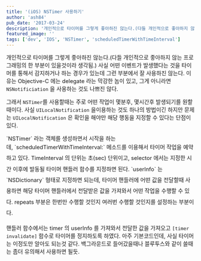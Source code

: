 ```yaml
---
title: '(iOS) NSTimer 사용하기'
author: 'ash84'
pub_date: '2017-03-24'
description: '개인적으로 타이머를 그렇게 좋아하진 않는다.(다들 개인적으로 좋아하지 않는 프로그래밍의 한 부분이 있을것이라 생각됨.) 사실 어떤 이벤트가 발생했다는 것을 타이머를 통해서 감지하거나 하는 경우가 있는데 그런 부분에서 잘 사용하진 않는다. 이유는 Objective-C 에는 delegate 라는 막강한 놈이 있고, 그게 아니라면 `NSNotificiation` 을 사용하는 것도 나쁘진 않다.'
featured_image: ''
tags: ['dev', 'IOS', 'NSTimer', 'scheduledTimerWithTimeInterval']
---
```



<span style="font-size: 11pt;">개인적으로 타이머를 그렇게 좋아하진 않는다.(다들 개인적으로 좋아하지 않는 프로그래밍의 한 부분이 있을것이라 생각됨.) 사실 어떤 이벤트가 발생했다는 것을 타이머를 통해서 감지하거나 하는 경우가 있는데 그런 부분에서 잘 사용하진 않는다. 이유는 Objective-C 에는 delegate 라는 막강한 놈이 있고, 그게 아니라면 `NSNotificiation` 을 사용하는 것도 나쁘진 않다. </span>

<span style="font-size: 11pt;">  
</span>

<span style="font-size: 11pt;">그래서 `NSTimer`를 사용할때는 주로 어떤 작업이 몇분후, 몇시간후 발생되기를 원할때이다. 사실 `UILocalNotification` 을이용하는 것도 하나의 방법이긴 하지만 문제는 `UILocalNotification` 은 확인을 해야만 해당 행동을 지정할 수 있다는 단점이 있다. </span>

<span style="font-size: 11pt;">  
</span>

<script src="https://gist.github.com/AhnSeongHyun/7578145.js"></script>

<span style="font-size: 11pt;">  
</span>  
<span style="font-size: 11pt;">  
</span>  
<span style="font-size: 11pt;">`NSTimer` 라는 객체를 생성하면서 시작을 하는데, </span><span style="background-color: transparent; font-size: 11pt; line-height: 2;">`scheduledTimerWithTimeInterval:` 메소드를 이용해서 타이머 작업을 예약하고 있다. TimeInterval 의 단위는 초(sec) 단위이고, selector 에서는 지정한 시간 이후에 발동될 타이머 핸들러 함수를 지정하면 된다. `userInfo` 는 `NSDictionary` 형태로 지정하면 되는데, 타이머 핸들러에 어떤 값을 전달할때 사용하면 해당 타이머 핸들러에서 전달받은 값을 가져와서 어떤 작업을 수행할 수 있다. repeats 부분은 한번만 수행할 것인지 여러번 수행할 것인지를 설정하는 부분이다. </span>

<span style="background-color: transparent; font-size: 9pt; line-height: 1.5;">  
</span>

<span style="font-size: 11pt;">핸들러 함수에서는 timer 의 userInfo 를 가져와서 전달한 값을 가져오고 `[timer invalidate]` 함수로 타이머를 정지하도록 하였다. 아주 기본코드인데, 사실 타이머는 이정도만 알아도 되는것 같다. 백그라운드로 들어갔을때나 블루투스와 같이 쓸때는 좀더 유의해서 사용하면 될듯. </span>



